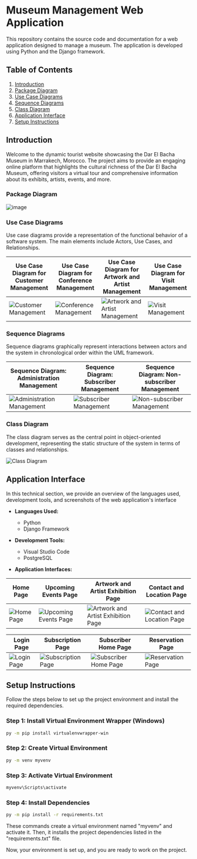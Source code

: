 # Museum Management Web Application

This repository contains the source code and documentation for a web application designed to manage a museum. The application is developed using Python and the Django framework.

## Table of Contents
1. [Introduction](#introduction)
2. [Package Diagram](#package-diagram)
3. [Use Case Diagrams](#use-case-diagrams)
4. [Sequence Diagrams](#sequence-diagrams)
5. [Class Diagram](#class-diagram)
6. [Application Interface](#application-interface)
7. [Setup Instructions](#setup-instructions)

## Introduction
Welcome to the dynamic tourist website showcasing the Dar El Bacha Museum in Marrakech, Morocco.
The project aims to provide an engaging online platform that highlights the cultural richness of the Dar El Bacha Museum, offering visitors a virtual tour and comprehensive information about its exhibits, artists, events, and more.

### Package Diagram
![image](https://github.com/oumaimabenaboud/Gestion-de-musee/assets/120368654/b9bcea8d-b881-4a05-8780-9661256ab51a)

### Use Case Diagrams
Use case diagrams provide a representation of the functional behavior of a software system. The main elements include Actors, Use Cases, and Relationships.

| Use Case Diagram for Customer Management | Use Case Diagram for Conference Management | Use Case Diagram for Artwork and Artist Management | Use Case Diagram for Visit Management |
| --- | --- | --- | --- |
| ![Customer Management](https://github.com/oumaimabenaboud/Gestion-de-musee/assets/120368654/580ee720-c731-46a7-b9dc-45d6548257a8) | ![Conference Management](https://github.com/oumaimabenaboud/Gestion-de-musee/assets/120368654/b7ed01cd-3de2-49e8-bfc3-96efe18f983f) | ![Artwork and Artist Management](https://github.com/oumaimabenaboud/Gestion-de-musee/assets/120368654/9ea5cdeb-7a54-41b3-ab97-799e3fa2a317) | ![Visit Management](https://github.com/oumaimabenaboud/Gestion-de-musee/assets/120368654/502d5cbe-75cd-45d8-92c9-ed95dd7fd81a) |

### Sequence Diagrams
Sequence diagrams graphically represent interactions between actors and the system in chronological order within the UML framework.

| Sequence Diagram: Administration Management | Sequence Diagram: Subscriber Management | Sequence Diagram: Non-subscriber Management |
| --- | --- | --- |
| ![Administration Management](https://github.com/oumaimabenaboud/Gestion-de-musee/assets/120368654/276dc1a8-d929-4541-a038-626f729cc5a7) | ![Subscriber Management](https://github.com/oumaimabenaboud/Gestion-de-musee/assets/120368654/97ccf8db-253d-4bf8-a452-2810d9356b3f) | ![Non-subscriber Management](https://github.com/oumaimabenaboud/Gestion-de-musee/assets/120368654/b94be0d8-b0ff-4585-bf86-033a557bbcdc) |

### Class Diagram
The class diagram serves as the central point in object-oriented development, representing the static structure of the system in terms of classes and relationships.

  ![Class Diagram](https://github.com/oumaimabenaboud/Gestion-de-musee/assets/120368654/cc738533-7b1c-4432-84cd-d2e947e13077)


## Application Interface

In this technical section, we provide an overview of the languages used, development tools, and screenshots of the web application's interface

- **Languages Used:**
  - Python
  - Django Framework

- **Development Tools:**
  - Visual Studio Code
  - PostgreSQL

- **Application Interfaces:**

| Home Page | Upcoming Events Page | Artwork and Artist Exhibition Page | Contact and Location Page |
| --- | --- | --- | --- |
| ![Home Page](https://github.com/oumaimabenaboud/Gestion-de-musee/assets/120368654/94d8e9ca-9a5c-4753-b27b-8bae71a5c3ee) | ![Upcoming Events Page](https://github.com/oumaimabenaboud/Gestion-de-musee/assets/120368654/e59f5aad-7e45-41a6-bfcd-02a363e3340a) | ![Artwork and Artist Exhibition Page](https://github.com/oumaimabenaboud/Gestion-de-musee/assets/120368654/59ab9518-439b-4088-bf2e-5e48be9c0921) | ![Contact and Location Page](https://github.com/oumaimabenaboud/Gestion-de-musee/assets/120368654/9976474d-e5d5-4fff-a18a-fed85c742b6a) |

| Login Page | Subscription Page | Subscriber Home Page | Reservation Page |
| --- | --- | --- | --- |
| ![Login Page](https://github.com/oumaimabenaboud/Gestion-de-musee/assets/120368654/a631d5c8-ad78-4d9a-bdeb-b34f36d60370) | ![Subscription Page](https://github.com/oumaimabenaboud/Gestion-de-musee/assets/120368654/a89fc43e-dd8c-4442-a7cf-ff7cd821fa91) | ![Subscriber Home Page](https://github.com/oumaimabenaboud/Gestion-de-musee/assets/120368654/49258778-7813-401d-aaac-cd5b8efbad8b) | ![Reservation Page](https://github.com/oumaimabenaboud/Gestion-de-musee/assets/120368654/04969ef9-f236-4c3a-a0ea-0a0b3631063d) |

## Setup Instructions

Follow the steps below to set up the project environment and install the required dependencies.

### Step 1: Install Virtual Environment Wrapper (Windows)

```bash
py -m pip install virtualenvwrapper-win
```

### Step 2: Create Virtual Environment

```bash
py -m venv myvenv
```

### Step 3: Activate Virtual Environment

```bash
myvenv\Scripts\activate
```

### Step 4: Install Dependencies

```bash
py -m pip install -r requirements.txt
```

These commands create a virtual environment named "myvenv" and activate it. Then, it installs the project dependencies listed in the "requirements.txt" file.

Now, your environment is set up, and you are ready to work on the project.
